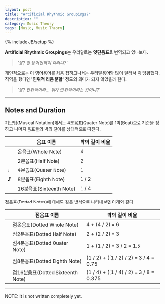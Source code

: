 ```yaml
---
layout: post
title: "Artificial Rhythmic Groupings?"
description: ""
category: Music Theory
tags: [Music, Music Theory]
---
```

{% include JB/setup %}

**Artificial Rhythmic Groupings**는 우리말로는 **잇단음표**로 번역되고 있나보다.

> _'응? 뭔 용어번역이 이러냐?'_

개인적으로는 이 영어용어를 처음 접하고나서는 우리말용어와 많이 달라서 좀 당황했다. 직역을 했다면 **'인위적 리듬 분할'** 정도의 의미가 되지 않았을까 한다.

> _'응? 인위적이라... 뭐가 인위적이라는 것이냐?'_

---

## Notes and Duration

기보법(Musical Notation)에서는 4분음표(Quater Note)를 1박(Beat)으로 기준을 정하고 나머지 음표들의 박의 길이를 상대적으로 따진다.

|        | 음표 이름                | 박의 길이 비율 |
|--------|------------------------|------------|
|        | 온음표(Whole Note)       | 4          |
|        | 2분음표(Half Note)       | 2          |
|&#x2669;| 4분음표(Quater Note)     | 1          |
|&#x266a;| 8분음표(Eighth Note)     | 1 / 2      |
|        | 16분음표(Sixteenth Note) | 1 / 4      |

점음표(Dotted Notes)에 대해도 같은 방식으로 나타내보면 아래와 같다.

| | 점음표 이름                        | 박의 길이 비율                             |
|-|---------------------------------|-----------------------------------------|
| | 점온음표(Dotted Whole Note)       | 4 + (4 / 2) = 6                         |
| |점2분음표(Dotted Half Note)        | 2 + (2 / 2) = 3                         |
| |점4분음표(Dotted Quater Note)      | 1 + (1 / 2) = 3 / 2 = 1.5               |
| |점8분음표(Dotted Eighth Note)      | (1 / 2) + ((1 / 2) / 2) = 3 / 4 = 0.75  |
| |점16분음표(Dotted Sixteenth Note)  | (1 / 4) + ((1 / 4) / 2) = 3 / 8 = 0.375 |

---

NOTE: It is not written completely yet.

